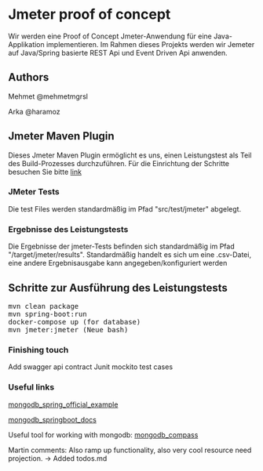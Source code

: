 # Jmeter proof of concept
Wir werden eine Proof of Concept Jmeter-Anwendung für eine Java-Applikation implementieren. Im Rahmen dieses Projekts werden wir Jemeter auf Java/Spring basierte REST Api und Event Driven Api anwenden.

## Authors
Mehmet @mehmetmgrsl

Arka @haramoz

## Jmeter Maven Plugin
Dieses Jmeter Maven Plugin ermöglicht es uns, einen Leistungstest als Teil des Build-Prozesses durchzuführen. Für die Einrichtung der Schritte besuchen Sie bitte [link](https://github.com/jmeter-maven-plugin/jmeter-maven-plugin )

### JMeter Tests
Die test Files werden standardmäßig im Pfad "src/test/jmeter" abgelegt.

### Ergebnisse des Leistungstests

Die Ergebnisse der jmeter-Tests befinden sich standardmäßig im Pfad "/target/jmeter/results". Standardmäßig handelt es sich um eine .csv-Datei, eine andere Ergebnisausgabe kann angegeben/konfiguriert werden

## Schritte zur Ausführung des Leistungstests
<pre>
mvn clean package
mvn spring-boot:run 
docker-compose up (for database)
mvn jmeter:jmeter (Neue bash)</pre>

### Finishing touch
Add swagger api contract 
Junit mockito test cases

### Useful links
[mongodb_spring_official_example](https://github.com/mongodb-developer/mongodb-springboot/blob/main/mdb-spring-boot/src/main/java/com/example/mdbspringboot/MdbSpringBootApplication.java)

[mongodb_springboot_docs](https://www.mongodb.com/compatibility/spring-boot)

Useful tool for working with mongodb:
[mongodb_compass](https://www.mongodb.com/try/download/compass)

Martin comments:
Also ramp up functionality, also very cool resource need projection.
-> Added todos.md

